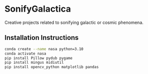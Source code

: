 # SonifyGalactica
Creative projects related to sonifying galactic or cosmic phenomena. 

## Installation Instructions
```bash
conda create --name nasa python=3.10
conda activate nasa
pip install Pillow pydub pygame
pip install mingus midiutil 
pip install opencv_python matplotlib pandas
```
